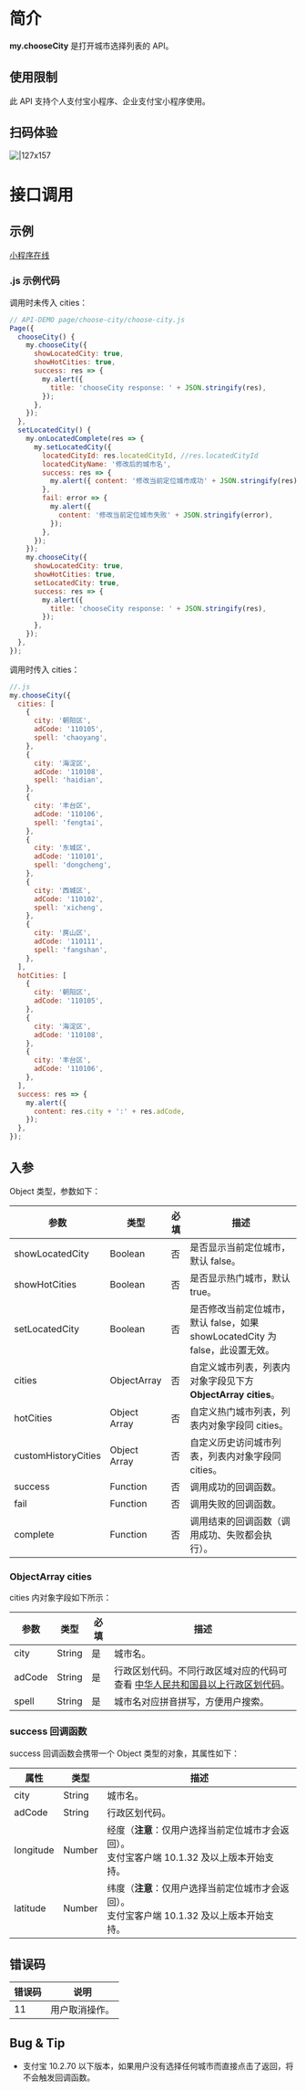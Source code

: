 # 简介

**my.chooseCity** 是打开城市选择列表的 API。

## 使用限制

此 API 支持个人支付宝小程序、企业支付宝小程序使用。

## 扫码体验

![|127x157](https://gw.alipayobjects.com/zos/skylark-tools/public/files/f90e5ac0b3afa41eb2555c1df44812df.jpeg#align=left&display=inline&height=157&margin=%5Bobject%20Object%5D&originHeight=157&originWidth=127&status=done&style=none&width=127)

# 接口调用

## 示例

[小程序在线](https://opendocs.alipay.com/openbox/mini/opendocs/choose-city?view=preview&defaultPage=pages/index/index&defaultOpenedFiles=pages/index/index&theme=light)

### .js 示例代码

调用时未传入 cities：

```javascript
// API-DEMO page/choose-city/choose-city.js
Page({
  chooseCity() {
    my.chooseCity({
      showLocatedCity: true,
      showHotCities: true,
      success: res => {
        my.alert({
          title: 'chooseCity response: ' + JSON.stringify(res),
        });
      },
    });
  },
  setLocatedCity() {
    my.onLocatedComplete(res => {
      my.setLocatedCity({
        locatedCityId: res.locatedCityId, //res.locatedCityId
        locatedCityName: '修改后的城市名',
        success: res => {
          my.alert({ content: '修改当前定位城市成功' + JSON.stringify(res) });
        },
        fail: error => {
          my.alert({
            content: '修改当前定位城市失败' + JSON.stringify(error),
          });
        },
      });
    });
    my.chooseCity({
      showLocatedCity: true,
      showHotCities: true,
      setLocatedCity: true,
      success: res => {
        my.alert({
          title: 'chooseCity response: ' + JSON.stringify(res),
        });
      },
    });
  },
});
```

调用时传入 cities：

```javascript
//.js
my.chooseCity({
  cities: [
    {
      city: '朝阳区',
      adCode: '110105',
      spell: 'chaoyang',
    },
    {
      city: '海淀区',
      adCode: '110108',
      spell: 'haidian',
    },
    {
      city: '丰台区',
      adCode: '110106',
      spell: 'fengtai',
    },
    {
      city: '东城区',
      adCode: '110101',
      spell: 'dongcheng',
    },
    {
      city: '西城区',
      adCode: '110102',
      spell: 'xicheng',
    },
    {
      city: '房山区',
      adCode: '110111',
      spell: 'fangshan',
    },
  ],
  hotCities: [
    {
      city: '朝阳区',
      adCode: '110105',
    },
    {
      city: '海淀区',
      adCode: '110108',
    },
    {
      city: '丰台区',
      adCode: '110106',
    },
  ],
  success: res => {
    my.alert({
      content: res.city + ':' + res.adCode,
    });
  },
});
```

## 入参

Object 类型，参数如下：

| **参数** | **类型** | **必填** | **描述** |
| --- | --- | --- | --- |
| showLocatedCity | Boolean | 否 | 是否显示当前定位城市，默认 false。 |
| showHotCities | Boolean | 否 | 是否显示热门城市，默认 true。 |
| setLocatedCity | Boolean | 否 | 是否修改当前定位城市，默认 false，如果 showLocatedCity 为 false，此设置无效。 |
| cities | ObjectArray | 否 | 自定义城市列表，列表内对象字段见下方 **ObjectArray cities**。 |
| hotCities | Object Array | 否 | 自定义热门城市列表，列表内对象字段同 cities。 |
| customHistoryCities | Object Array | 否 | 自定义历史访问城市列表，列表内对象字段同 cities。 |
| success | Function | 否 | 调用成功的回调函数。 |
| fail | Function | 否 | 调用失败的回调函数。 |
| complete | Function | 否 | 调用结束的回调函数（调用成功、失败都会执行）。 |

### ObjectArray cities

cities 内对象字段如下所示：

| **参数** | **类型** | **必填** | **描述** |
| --- | --- | --- | --- |
| city | String | 是 | 城市名。 |
| adCode | String | 是 | 行政区划代码。不同行政区域对应的代码可查看 [中华人民共和国县以上行政区划代码](http://www.mca.gov.cn///article/sj/xzqh/2020/2020/202007170301.html)。 |
| spell | String | 是 | 城市名对应拼音拼写，方便用户搜索。 |

### success 回调函数

success 回调函数会携带一个 Object 类型的对象，其属性如下：

| **属性** | **类型** | **描述** |
| --- | --- | --- |
| city | String | 城市名。 |
| adCode | String | 行政区划代码。 |
| longitude | Number | 经度（**注意**：仅用户选择当前定位城市才会返回）。<br />支付宝客户端 10.1.32 及以上版本开始支持。 |
| latitude | Number | 纬度（**注意**：仅用户选择当前定位城市才会返回）。<br />支付宝客户端 10.1.32 及以上版本开始支持。 |

## 错误码

| **错误码** | **说明**       |
| ---------- | -------------- |
| 11         | 用户取消操作。 |

## Bug & Tip

- 支付宝 10.2.70 以下版本，如果用户没有选择任何城市而直接点击了返回，将不会触发回调函数。
